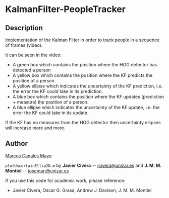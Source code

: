 # KalmanFilter-PeopleTracker

## Description

Implementation of the Kalman Filter in order to track people in a sequence of frames (video).

It can be seen in the video:
* A green box which contains the position where the HOG detector has detected a person
* A yellow box which contains the position where the KF predicts the position of a person
* A yellow ellipse which indicates the uncertainty of the KF prediction, i.e. the error the KF could take in its prediction.
* A blue box which contains the position where the KF updates (prediction + measure) the position of a person.
* A blue ellipse which indicates the uncertainty of the KF update, i.e. the error the KF could take in its update.

If the KF has no measures from the HOG detector then uncertainty ellipses will increase more and more.

## Author

[Marcos Canales Mayo](https://github.com/MarcosCM)

``plotUncertainEllip2D.m`` by **Javier Civera** -- jcivera@unizar.es and **J. M. M. Montiel** -- josemari@unizar.es

If you use this code for academic work, please reference:
* Javier Civera, Oscar G. Grasa, Andrew J. Davison, J. M. M. Montiel
